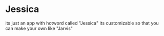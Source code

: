 # Jessica
its just an app with hotword called "Jessica" its customizable so that you can make your own like "Jarvis"
